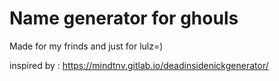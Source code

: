 # Name generator for ghouls

Made for my frinds and just for lulz=)

inspired by : https://mindtnv.gitlab.io/deadinsidenickgenerator/

